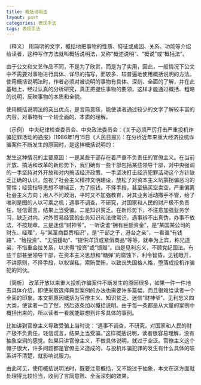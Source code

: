 ```yaml
---
title: 概括说明法
layout: post
categories: 表现手法
tags: 表现手法
---
```


〔释义〕 用简明的文字，概括地把事物的性质、特征或成因、关系、功能等介绍给读者，这种写作方法就叫概括说明法，又称“概述说明”、“概说”或“概括法”。

由于公文和文艺作品不同，不是为了欣赏，而是为了实用，因此，一般情况下公文中不需要对事物进行具体、详尽的描写，而较多、较普遍地使用概括说明的方法。使用概括说明法时，作者必须对被说明的事物有具体、深刻、全面的了解，并在此基础上，经过认真的分析研究，真正把握住事物的要领，这样才能通过概括、粗略的说明，反映事物的本质和全貌。

使用概括说明法的突出优点，是言简意赅，能使读者通过较少的文字了解较丰富的内容，对事物有一个较全面的、本质的理解。

〔示例〕 中央纪律检查委员会、中央政法委员会：《关于必须严厉打击严重投机诈骗犯罪活动的通报》(1986年1月15日《人民日报》)：在分析近年来重大经济投机诈骗案件不断发生的原因时，是这样概括说明的：

发生这种情况的主要原因：一是某些干部存在着严重不负责任的官僚主义。在当前开放、搞活和改革的新形势下，我们确有一些干部包括某些领导干部，对中央强调的一手坚持对外开放和对内搞活经济政策、一手坚决打击经济犯罪活动这个方针缺乏正确的认识，忽视了社会主义精神文明建设，放松了对资本主义坑蒙拐骗恶习的警惕；经营指导思想不够端正，为了捞钱，不择手段，甚至搞买空卖空，严重偏离社会主义方向；用人不问政治，平时又不加强教育，对其业务活动撒手不管，给了唯利是图的人以可乘之机；遇事不调查，不研究，对国家和人民的财产极不负责任，轻信谎言，结果上当受骗。二是知识贫乏。在新形势下，不注意加强业务学习，缺乏对内、对外贸易经营的业务知识和法律常识，遇事辨不出真伪，办事不依法，不按规章。三是迷信“财神爷”。一听说谁“拥有巨额资金”，是“某国某公司的财东、经理”，与“某富商巨贾相识”，是“干部之子，港台之亲”，一看谁“有钱路”、“给投资”、“无偿援助”、“提供洋货或紧俏商品”等等，就奉为上宾，称兄道弟，不惜重金拉关系，以求得“投资”或“馈赠”。四是见利忘义，不顾党纪国法。有些干部甚至领导干部，在资本主义思想和“糖弹”的腐蚀下，利令智昏，见钱眼开，不讲原则，不择手段，以权谋私，索贿受贿，以致丧失国格人格，堕落成投机诈骗犯的同伙。

〔简析〕 改革开放以来重大投机诈骗案件不断发生的原因很多，如果一件一件地去具体介绍，即使采取选择典型案例的办法也需要许多篇幅，而且很难给读者一个全面的印象。本文把原因概括为官僚主义、知识贫乏、迷信“财神爷”、见利忘义四大类，使读者一目了然，然后逐条加以概括说明。由于每一条都是从大量的案例中概括出来的，所以读者一看就能联想到许多具体的事例。

比如讲到官僚主义导致受骗上当时说：“遇事不调查，不研究，对国家和人民的财产极不负责任，轻信谎言，结果上当受骗。”这样概括说明，读者很容易理解，没有抽象空洞的感觉。如果只讲官僚主义，不做具体说明，就过于空泛。官僚主义这个帽子很大，许多问题都是官僚主义造成的，与投机诈骗犯罪的发生有什么具体的联系讲不清楚，就影响说服力。

由此可见，使用概括说明法时，既要注意概括，又不能过于抽象，本文在这方面就处理得比较恰当，收到了言简意赅、全面深刻的效果。 